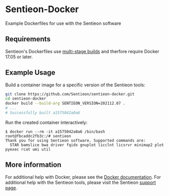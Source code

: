 # Sentieon-Docker

Example Dockerfiles for use with the Sentieon software

## Requirements

Sentieon's Dockerfiles use [multi-stage builds](https://docs.docker.com/develop/develop-images/multistage-build/) and therfore require Docker 17.05 or later.

## Example Usage

Build a container image for a specific version of the Sentieon tools:

```bash
git clone https://github.com/Sentieon/sentieon-docker.git
cd sentieon-docker
docker build --build-arg SENTIEON_VERSION=202112.07 .
# ...
# Successfully built a1575042a0a6
```

Run the created container interactively:

```
$ docker run --rm -it a1575042a0a6 /bin/bash
root@fbcaddc2fb3c:/# sentieon
Thank you for using Sentieon software. Supported commands are:
  STAR bamslice bwa driver fqidx gnuplot licclnt licsrvr minimap2 plot pyexec rcat umi util
```

## More information

For additional help with Docker, please see the [Docker documentation](https://docs.docker.com). For additional help with the Sentieon tools, please visit the Sentieon [support page](https://www.sentieon.com/support/).

